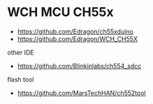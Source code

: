 

# WCH MCU CH55x 

- https://github.com/Edragon/ch55xduino
- https://github.com/Edragon/WCH_CH55X

other IDE
- https://github.com/Blinkinlabs/ch554_sdcc

flash tool 
- https://github.com/MarsTechHAN/ch552tool


